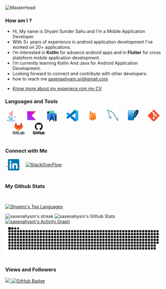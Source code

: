 ![MasterHead](https://1.bp.blogspot.com/-7A4WynwLsMw/XbBpCXG8fHI/AAAAAAAAMt4/uOa1bpLskYgrwGbllhSu2SDj_Mig8SXJQCLcBGAsYHQ/s1600/2000_600px.gif)

### How am I ?

- Hi, My name is Shyam Sunder Sahu and I'm a Mobile Application Developer.
- With 3+ years of experience in android application development I've worked on 20+ applications.
- I’m interested in **Kotlin** for advance android apps and in **Flutter** for cross plateform mobile application development.
- I’m currently learning Kotlin And Java for Android Application Development.
- Looking forward to connect and contribute with other developers.
- how to reach me saxenashyam.srj@gmail.com.
<!---- View [my porfolie][0]--->
- [Know more about my experiece rom my CV][1]



<!---
saxenahysm/saxenahysm is a ✨ special ✨ repository because its `README.md` (this file) appears on your GitHub profile.
You can click the Preview link to take a look at your changes.
--->

### Languages and Tools

<div>
  <img src="https://github.com/devicons/devicon/blob/master/icons/java/java-original.svg" title="Java" alt="Java" width="38" height="38"/>
&nbsp;&nbsp;&nbsp;&nbsp;&nbsp;
  <img src="https://github.com/devicons/devicon/blob/master/icons/kotlin/kotlin-original.svg" title="Kotlin" alt="Kotlin" width="38" height="38"/>
<!---&nbsp;&nbsp;&nbsp;&nbsp;&nbsp;
 <img src="https://github.com/devicons/devicon/blob/master/icons/flutter/flutter-original.svg" title="Flutter" alt="Flutter" width="38" height="38"/>-->
&nbsp;&nbsp;&nbsp;&nbsp;&nbsp;
  <img src="https://github.com/devicons/devicon/blob/master/icons/androidstudio/androidstudio-original.svg" title="Android Studio" alt="Android Studio" width="38" height="38"/>
&nbsp;&nbsp;&nbsp;&nbsp;&nbsp;
  <img src="https://github.com/devicons/devicon/blob/master/icons/vscode/vscode-original.svg" title="Visual Studio Code" alt="Visual Studio Code" width="38" height="38"/>
&nbsp;&nbsp;&nbsp;&nbsp;&nbsp;
  <img src="https://github.com/devicons/devicon/blob/master/icons/firebase/firebase-plain.svg" title="Firebase" alt="Firebase" width="38" height="38"/>
&nbsp;&nbsp;&nbsp;&nbsp;&nbsp;
  <img src="https://github.com/devicons/devicon/blob/master/icons/mysql/mysql-original.svg" title="MySQL"  alt="MySQL" width="38" height="38"/>
&nbsp;&nbsp;&nbsp;&nbsp;&nbsp;
  <img src="https://github.com/devicons/devicon/blob/master/icons/sqlite/sqlite-original.svg" title="SQLite" **alt="SQLite" width="38" height="38"/>
&nbsp;&nbsp;&nbsp;&nbsp;&nbsp;
  <img src="https://github.com/devicons/devicon/blob/master/icons/git/git-original.svg" title="Git" **alt="Git" width="38" height="38"/>
&nbsp;&nbsp;&nbsp;&nbsp;&nbsp;
  <img src="https://github.com/devicons/devicon/blob/master/icons/gitlab/gitlab-original-wordmark.svg" title="GitLab" **alt="GitLab" width="38" height="38"/>
&nbsp;&nbsp;&nbsp;&nbsp;&nbsp;
  <img src="https://github.com/devicons/devicon/blob/master/icons/github/github-original-wordmark.svg" title="GitHub" **alt="GitHub" width="38" height="38"/>
</div>
<br>

### Connect with Me
<div>
 &nbsp;<a href="https://www.linkedin.com/in/shyam-sunder-6058a816a/" target="blank">
    <img align="center" src="https://github.com/devicons/devicon/blob/master/icons/linkedin/linkedin-original.svg" alt="https://www.linkedin.com/in/shyam-sunder-6058a816a/" height="38" width="38" />
 </a>&nbsp;&nbsp;&nbsp;
 <a href="https://stackoverflow.com/users/18542740/shyam-sunder=profile" target="blank">
  <img align="center" src="https://cdn-icons-png.flaticon.com/512/2111/2111628.png" alt="StackOverFlow" height="38" width="38" />
 </a>
</div>
<br>
<!----------------------------------------------------------------------------------------------------------------------------------------->

### My Github Stats
<br>   
<p align="left">      
  <a href="https://github.com/saxenahysm/github-readme-stats"><img alt="Shyams's Top Languages" src="https://github-readme-stats.vercel.app/api/top-langs/?username=saxenahysm&langs_count=8&count_private=true&layout=compact&theme=react&hide_border=true&bg_color=0D1117" width="48%"/></a>
</p>
<div>
 <img aling="left" title="🔥 Get streak stats for your profile at git.io/streak-stats"alt="saxenahysm's streak"src="https://github-readme-streak-stats.herokuapp.com/?user=saxenahysm&theme=black-ice&hide_border=true&stroke=0000&background=0D1117" width="48%"/>
 <img aling="right"alt="saxenahysm's Github Stats"src="https://github-readme-stats.vercel.app/api?username=saxenahysm&show_icons=true&count_private=true&theme=react&hide_border=true&bg_color=0D1117" width="48%"/> 
<div>
 <!----------------------------------------------------------------------------------------------------------------------------------------->
 <!--------------------------------------------------------GRAPH------------------------------------------------------------>
<a href="https://github.com/saxenahysm/github-readme-activity-graph"><img alt="saxenahysm's Activity Graph" src="https://activity-graph.herokuapp.com/graph?username=saxenahysm&bg_color=0D1117&color=5BCDEC&line=5BCDEC&point=FFFFFF&hide_border=true" /></a>
 <!--------------------------------------------------------SNACK CALENDAR------------------------------------------------------------>
<div align="center">
  <a href="[https://www.linkedin.com/in/mitresh-prajapati/](https://www.linkedin.com/in/shyam-sunder-6058a816a/)"> 
  <img  src="https://github.com/1999AZZAR/1999AZZAR/blob/main/resources/img/grid-snake.svg" alt="snake"  width="100%"/></a>
</div>
 <!--------------------------------------------------------Profile Views------------------------------------------------------------>
 
### Views and Followers
<a href="https://github.com/saxenahysm/github-profile-views-counter">
    <img src="https://komarev.com/ghpvc/?username=saxenahysm">
</a>
<a href="https://github.com/saxenahysm?tab=followers"><img src="https://img.shields.io/github/followers/saxenahysm?label=Followers&style=social" alt="GitHub Badge"></a
  
  
  
  
[0]: https://sites.google.com/view/shyam-/home
[1]: https://drive.google.com/file/d/1bC6qWonUrZbdZHOy5vHKXFaV2D3Tinxk/view?usp=drivesdk
  

